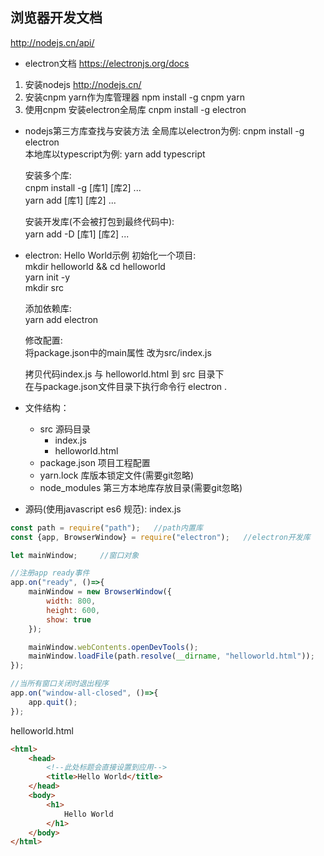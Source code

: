 浏览器开发文档
--------

http://nodejs.cn/api/

*   electron文档
https://electronjs.org/docs

1.  安装nodejs http://nodejs.cn/
2.  安装cnpm yarn作为库管理器 npm install -g cnpm yarn
3.  使用cnpm 安装electron全局库 cnpm install -g electron

*   nodejs第三方库查找与安装方法
    全局库以electron为例:   cnpm install -g electron<br>
    本地库以typescript为例: yarn add typescript<br>
    
    安装多个库: <br>
        cnpm install -g [库1] [库2] ...<br>
        yarn add [库1] [库2] ...<br>
    
    安装开发库(不会被打包到最终代码中):<br>
        yarn add -D [库1] [库2] ...<br>
    
*   electron: Hello World示例
    初始化一个项目:<br>
    mkdir helloworld && cd helloworld<br>
    yarn init -y<br>
    mkdir src<br>

    添加依赖库:<br>
    yarn add electron<br>

    修改配置:<br>
    将package.json中的main属性 改为src/index.js<br>
    
    拷贝代码index.js 与 helloworld.html 到 src 目录下<br>
    在与package.json文件目录下执行命令行 electron .<br>

*   文件结构：
    - src 源码目录
        - index.js
        - helloworld.html
    - package.json 项目工程配置
    - yarn.lock 库版本锁定文件(需要git忽略)
    - node_modules 第三方本地库存放目录(需要git忽略)

*   源码(使用javascript es6 规范):
index.js
```javascript
const path = require("path");   //path内置库
const {app, BrowserWindow} = require("electron");   //electron开发库

let mainWindow;     //窗口对象

//注册app ready事件
app.on("ready", ()=>{
    mainWindow = new BrowserWindow({
        width: 800,
        height: 600,
        show: true
    });

    mainWindow.webContents.openDevTools();
    mainWindow.loadFile(path.resolve(__dirname, "helloworld.html"));
});

//当所有窗口关闭时退出程序
app.on("window-all-closed", ()=>{
    app.quit();
});
```

helloworld.html
```html
<html>
    <head>
        <!--此处标题会直接设置到应用-->
        <title>Hello World</title>
    </head>
    <body>
        <h1>
            Hello World
        </h1>
    </body>
</html>
```
